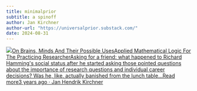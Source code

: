 ```yaml
---
title: minimalprior
subtitle: a spinoff
author: Jan Kirchner
author-url: "https://universalprior.substack.com/"
date: 2024-08-31
---
```


[![](https://substackcdn.com/image/fetch/w_56,c_limit,f_auto,q_auto:good,fl_progressive:steep/https%3A%2F%2Fbucketeer-e05bbc84-baa3-437e-9518-adb32be77984.s3.amazonaws.com%2Fpublic%2Fimages%2F3c853a3b-98b1-478d-b392-7c3bd57af339_1280x1280.png)On Brains, Minds And Their Possible UsesApplied Mathematical Logic For The Practicing ResearcherAsking for a friend: what happened to Richard Hamming's social status after he started asking those pointed questions about the importance of research questions and individual career decisions? Was he, like, actually banished from the lunch table…Read more3 years ago · Jan Hendrik Kirchner](https://kirchner-jan.github.io/minimalprior/posts/universalprior/applied-mathematical-logic-for-the?utm_source=substack&utm_campaign=post_embed&utm_medium=web)
